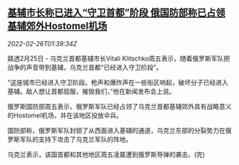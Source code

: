 <!--1645840863000-->
[基辅市长称已进入“守卫首都”阶段 俄国防部称已占领基辅郊外Hostomel机场](https://cn.reuters.com/article/kyiv-mayor-capital-defence-0226-idCNKBS2KV02B)
------

<div><i>2022-02-26T01:39:34Z</i></div><p>路透2月25日 - 乌克兰首都基辅市长Vitali Klitschko周五表示，随着俄罗斯军队把战争的声音带到基辅，乌克兰首都“已经进入守卫阶段”。</p><p>“这座城市已经进入守卫阶段。枪声和爆炸声在一些街区响起，破坏分子已经进入基辅。敌人想让首都屈服，摧毁我们，”他在新闻发布会上说。</p><p>俄罗斯国防部周五表示，俄罗斯军队已经占领了乌克兰首都基辅郊外具有战略意义的Hostomel机场，并在该地区投放伞兵。</p><p>国防部称，俄罗斯军队封锁了从西面进入基辅的通道，乌克兰东部的分裂势力在俄罗斯军队的支持下攻击了乌克兰军队的阵地。</p><p>乌克兰表示，该国首都和其他地区周五凌晨遭到俄罗斯导弹的袭击。(完)</p>
